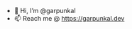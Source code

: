 - 👋 Hi, I’m @garpunkal
- 📫 Reach me @ https://garpunkal.dev

<!---
garpunkal/garpunkal is a ✨ special ✨ repository because its `README.md` (this file) appears on your GitHub profile.
You can click the Preview link to take a look at your changes.
--->
